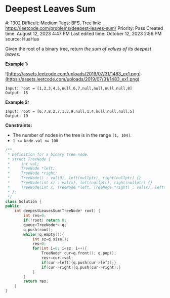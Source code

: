 # Deepest Leaves Sum

#: 1302
Difficult: Medium
Tags: BFS, Tree
link: https://leetcode.com/problems/deepest-leaves-sum/
Priority: Pass
Created time: August 12, 2023 4:47 PM
Last edited time: October 12, 2023 2:56 PM
source: HuaHua

Given the root of a binary tree, return *the sum of values of its deepest leaves*.

**Example 1:**

![https://assets.leetcode.com/uploads/2019/07/31/1483_ex1.png](https://assets.leetcode.com/uploads/2019/07/31/1483_ex1.png)

```
Input: root = [1,2,3,4,5,null,6,7,null,null,null,null,8]
Output: 15

```

**Example 2:**

```
Input: root = [6,7,8,2,7,1,3,9,null,1,4,null,null,null,5]
Output: 19

```

**Constraints:**

- The number of nodes in the tree is in the range `[1, 104]`.
- `1 <= Node.val <= 100`

```cpp
/**
 * Definition for a binary tree node.
 * struct TreeNode {
 *     int val;
 *     TreeNode *left;
 *     TreeNode *right;
 *     TreeNode() : val(0), left(nullptr), right(nullptr) {}
 *     TreeNode(int x) : val(x), left(nullptr), right(nullptr) {}
 *     TreeNode(int x, TreeNode *left, TreeNode *right) : val(x), left(left), right(right) {}
 * };
 */
class Solution {
public:
    int deepestLeavesSum(TreeNode* root) {
        int res=0;
        if(!root) return 0;
        queue<TreeNode*> q;
        q.push(root);
        while(!q.empty()){
            int sz=q.size();
            res=0;
            for(int i=0; i<sz; i++){
                TreeNode* cur=q.front(); q.pop();
                res+=cur->val;
                if(cur->left){q.push(cur->left);}
                if(cur->right){q.push(cur->right);}
            }
        }
        return res;
    }
}
```